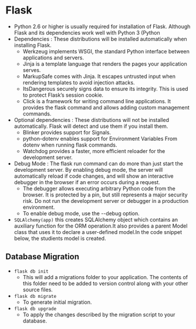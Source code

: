 # Flask
-  Python 2.6 or higher is usually required for installation of Flask. Although Flask and its dependencies work well with Python 3 (Python
-  Dependencies : These distributions will be installed automatically when installing Flask.
   -  Werkzeug implements WSGI, the standard Python interface between applications and servers.
   -  Jinja is a template language that renders the pages your application serves.
   -  MarkupSafe comes with Jinja. It escapes untrusted input when rendering templates to avoid injection attacks.
   -  ItsDangerous securely signs data to ensure its integrity. This is used to protect Flask’s session cookie.
   -  Click is a framework for writing command line applications. It provides the flask command and allows adding custom management commands.
-  Optional dependencies : These distributions will not be installed automatically. Flask will detect and use them if you install them.
   -  Blinker provides support for Signals.
   -  python-dotenv enables support for Environment Variables From dotenv when running flask commands.
   -  Watchdog provides a faster, more efficient reloader for the development server.
-  Debug Mode : The flask run command can do more than just start the development server. By enabling debug mode, the server will automatically reload if code changes, and will show an interactive debugger in the browser if an error occurs during a request.
   -  The debugger allows executing arbitrary Python code from the browser. It is protected by a pin, but still represents a major security risk. Do not run the development server or debugger in a production environment.
   -  To enable debug mode, use the --debug option.
-  `SQLAlchemy(app)` this creates SQLAlchemy object which contains an auxiliary function for the ORM operation.It also provides a parent Model class that uses it to declare a user-defined model.In the code snippet below, the studients model is created.

## Database Migration
-  `flask db init`
   -  This will add a migrations folder to your application. The contents of this folder need to be added to version control along with your other source files.  
-  `flask db migrate`
   -  To generate initial migration.
-  `flask db upgrade`
   -  To apply the changes described by the migration script to your database.
